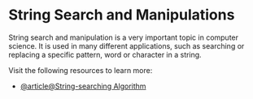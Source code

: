 # String Search and Manipulations

String search and manipulation is a very important topic in computer science. It is used in many different applications, such as searching or replacing a specific pattern, word or character in a string.

Visit the following resources to learn more:

- [@article@String-searching Algorithm](https://en.wikipedia.org/wiki/String-searching_algorithm)